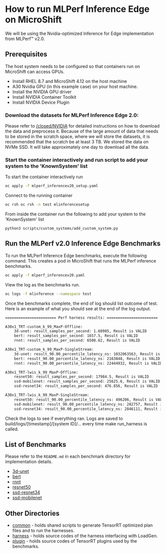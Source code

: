 
# How to run MLPerf Inference Edge on MicroShift
We will be using the Nvidia-optimized Inference for Edge implementation from MLPerf™ v2.0.

## Prerequisites
The host system needs to be configured so that containers run on MicroShift can access GPUs.
 - Install RHEL 8.7 and MicroShift 4.12 on the host machine
 - A30 Nvidia GPU (in this example case) on your host machine.
 - Install the NVIDIA GPU driver 
 - Install NVIDIA Container Toolkit
 - Install NVIDIA Device Plugin



### Download the datasets for MLPerf Inference Edge 2.0:

Please refer to [/closed/NVIDIA](closed/NVIDIA/README.md) for detailed instructions on how to download the data and preprocess it.
Because of the large amount of data that needs to be stored in the scratch space, where we will store the datasets, it is recommended that the scratch be at least 3 TB. We stored the data on NVMe SSD. It will take approximately one day to download all the data. 

### Start the container interactively and run script to add your system to the 'KnownSystem' list

To start the container interactively run 
```bash
oc apply -f mlperf_inferencev20_setup.yaml
```

Connect to the running container 
```bash 
oc rsh oc rsh -n test mlinferencesetup
```

From inside the container run the following to add your system to the 'KnownSystem' list 

```python3 scripts/custom_systems/add_custom_system.py```
 

## Run the MLPerf v2.0 Inference Edge Benchmarks

To run the MLPerf Inference Edge benchmarks, execute the following command.  This creates a pod in MicroShift that runs the MLPerf inference benchmarks.

```bash
oc apply -f mlperf_inferencev20.yaml
```

View the log as the benchmarks run. 
```bash
oc logs -f mlinference --namespace test 
```

Once the benchmarks complete, the end of log should list outcome of test. Here is an example of what you should see at the end of the log output. 
```bash
======================= Perf harness results: =======================

A30x1_TRT-custom_k_99_MaxP-Offline:
    3d-unet: result_samples_per_second: 1.68985, Result is VALID
    bert: result_samples_per_second: 1657.5, Result is VALID
    rnnt: result_samples_per_second: 6508.62, Result is VALID

A30x1_TRT-custom_k_99_MaxP-SingleStream:
    3d-unet: result_90.00_percentile_latency_ns: 1032063563, Result is VALID
    bert: result_90.00_percentile_latency_ns: 2163848, Result is VALID
    rnnt: result_90.00_percentile_latency_ns: 22444932, Result is VALID

A30x1_TRT-lwis_k_99_MaxP-Offline:
    resnet50: result_samples_per_second: 17984.5, Result is VALID
    ssd-mobilenet: result_samples_per_second: 25625.6, Result is VALID
    ssd-resnet34: result_samples_per_second: 476.856, Result is VALID

A30x1_TRT-lwis_k_99_MaxP-SingleStream:
    resnet50: result_90.00_percentile_latency_ns: 496206, Result is VALID
    ssd-mobilenet: result_90.00_percentile_latency_ns: 282757, Result is VALID
    ssd-resnet34: result_90.00_percentile_latency_ns: 2846111, Result is VALID
```



Check the logs to see if everything ran. 
Logs are saved to build/logs/[timestamp]/[system ID]/... every time make run_harness is called.


## List of Benchmarks

Please refer to the `README.md` in each benchmark directory for implementation details.
- [3d-unet](closed/NVIDIA/code/3d-unet/tensorrt/README.md)
- [bert](closed/NVIDIA/code/bert/tensorrt/README.md)
- [rnnt](closed/NVIDIA/code/rnnt/tensorrt/README.md)
- [resnet50](closed/NVIDIA/code/resnet50/tensorrt/README.md)
- [ssd-resnet34](closed/NVIDIA/code/ssd-resnet34/tensorrt/README.md)
- [ssd-mobilenet](closed/NVIDIA/code/ssd-mobilenet/tensorrt/README.md)

## Other Directories

- [common](closed/NVIDIA/code/common) - holds shared scripts to generate TensorRT optimized plan files and to run the harnesses.
- [harness](closed/NVIDIA/code/harness) - holds source codes of the harness interfacing with LoadGen.
- [plugin](closed/NVIDIA/code/plugin) - holds source codes of TensorRT plugins used by the benchmarks.

